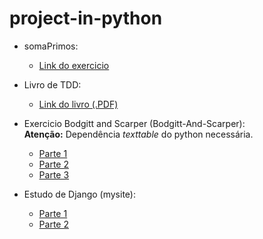 project-in-python
=================


+ somaPrimos:
  + [Link do exercicio](http://projecteuler.net/problem=10)

+ Livro de TDD:
  + [Link do livro (.PDF)](http://www.eecs.yorku.ca/course_archive/2003-04/W/3311/sectionM/case_studies/money/KentBeck_TDD_byexample.pdf)

+ Exercicio Bodgitt and Scarper (Bodgitt-And-Scarper):<br />
  <b>Atenção:</b> Dependência <i>texttable</i> do python necessária.
  + [Parte 1](https://docs.google.com/document/d/1yZQ7PpMdRlRtDIinSFwY7ZzLkIk34MuIkb-pIEqXzgg/edit?usp=sharing)
  + [Parte 2](https://docs.google.com/document/d/1F50_Avw_itYRqsZic7z8mYpBBF6fx4Lj8Wz9yZg62eU/edit?usp=sharing)
  + [Parte 3](https://docs.google.com/document/d/1C1kP-cf8fQyeU-_gJBgFT9blsVhS_IaNacaBuggCfZc/edit?usp=sharing)

+ Estudo de Django (mysite):
  + [Parte 1](https://docs.djangoproject.com/en/1.6/intro/tutorial01/)
  + [Parte 2](https://docs.djangoproject.com/en/1.6/intro/tutorial02/)